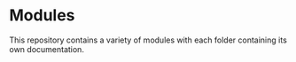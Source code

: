 # Modules
This repository contains a variety of modules with each folder containing its own documentation.